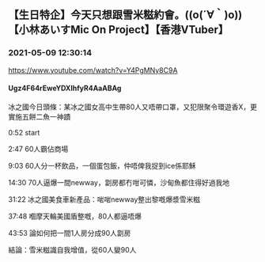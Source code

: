 ## 【生日特企】今天只想跟雪米糍約會。((o(´∀｀)o))【小林あいすMic On Project】【香港VTuber】
### 2021-05-09 12:30:14
https://www.youtube.com/watch?v=Y4PgMNy8C9A
#### Ugz4F64rEweYDXlhfyR4AaABAg
冰之國今日頭條：某冰之國女高中生帶80人又唔帶口罩，又犯限聚令環遊香X，更實施五餅二魚一神蹟

0:52 start

2:47 60人霸佔商場

9:03 60人分一杯飲品，一個蛋包飯，仲唔俾我捉到ice係耶穌

14:30 70人逼爆一間newway，劏房都冇咁可憐，沙甸魚都住得好過我地

31:22 冰之國美食車新產品：啱啱newway整出黎嘅爆漿雪米糍

37:48 嗰摩天輪美國盾整嘅，80人都逼唔爆

43:53 論如何把一間1人房分成90人劏房















結論：雪米糍識自我增值，從60人變90人

